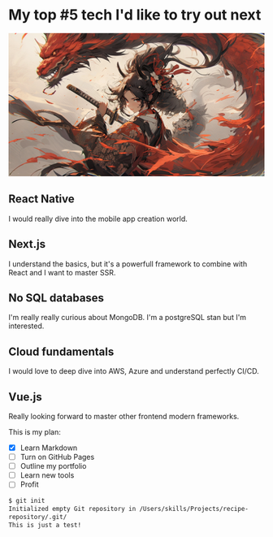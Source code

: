 # My top #5 tech I'd like to try out next
![Image of warriow japanese woman and a dragon](https://raw.githubusercontent.com/Almudena-Rendon/css-anime-carousel/refs/heads/main/public/Image-3.webp)
## React Native
I would really dive into the mobile app creation world.
## Next.js
I understand the basics, but it's a powerfull framework to combine with React and I want to master SSR.
## No SQL databases
I'm really really curious about MongoDB. I'm a postgreSQL stan but I'm interested.
## Cloud fundamentals
I would love to deep dive into AWS, Azure and understand perfectly CI/CD.
## Vue.js
Really looking forward to master other frontend modern frameworks.

This is my plan:
- [x] Learn Markdown
- [ ] Turn on GitHub Pages
- [ ] Outline my portfolio
- [ ] Learn new tools
- [ ] Profit

```
$ git init
Initialized empty Git repository in /Users/skills/Projects/recipe-repository/.git/
This is just a test!
```
